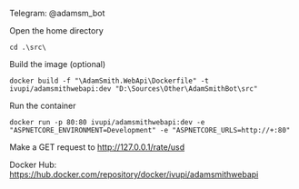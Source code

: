 Telegram: @adamsm_bot

Open the home directory
```
cd .\src\
```
Build the image (optional)
```
docker build -f "\AdamSmith.WebApi\Dockerfile" -t ivupi/adamsmithwebapi:dev "D:\Sources\Other\AdamSmithBot\src"
```
Run the container
```
docker run -p 80:80 ivupi/adamsmithwebapi:dev -e "ASPNETCORE_ENVIRONMENT=Development" -e "ASPNETCORE_URLS=http://+:80"
```
Make a GET request to http://127.0.0.1/rate/usd

Docker Hub: https://hub.docker.com/repository/docker/ivupi/adamsmithwebapi
